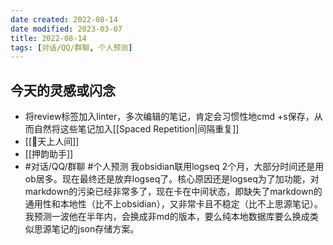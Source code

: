 ```yaml
---
date created: 2022-08-14
date modified: 2023-03-07
title: 2022-08-14
tags: [对话/QQ/群聊, 个人预测]
---
```


## 今天的灵感或闪念

- 将review标签加入linter，多次编辑的笔记，肯定会习惯性地cmd +s保存，从而自然将这些笔记加入[[Spaced Repetition|间隔重复]]
- [[🐤天上人间]]
- [[押韵助手]]
- #对话/QQ/群聊 #个人预测 我obsidian联用logseq 2个月，大部分时间还是用ob居多。现在最终还是放弃logseq了。核心原因还是logseq为了加功能，对markdown的污染已经非常多了，现在卡在中间状态，即缺失了markdown的通用性和本地性（比不上obsidian），又非常卡且不稳定（比不上思源笔记）。我预测一波他在半年内，会换成非md的版本，要么纯本地数据库要么换成类似思源笔记的json存储方案。
